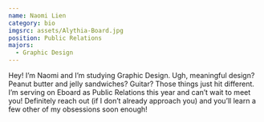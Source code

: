 ```yaml
---
name: Naomi Lien
category: bio
imgsrc: assets/Alythia-Board.jpg
position: Public Relations
majors:
  - Graphic Design
---
```

Hey! I’m Naomi and I’m studying Graphic Design. Ugh, meaningful design? Peanut butter and jelly sandwiches? Guitar? Those things just hit different. I’m serving on Eboard as Public Relations this year and can’t wait to meet you! Definitely reach out (if I don’t already approach you) and you’ll learn a few other of my obsessions soon enough!